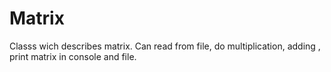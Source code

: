 # Matrix
Classs wich describes matrix. Can read from file, do multiplication, adding , print matrix in console and file.
